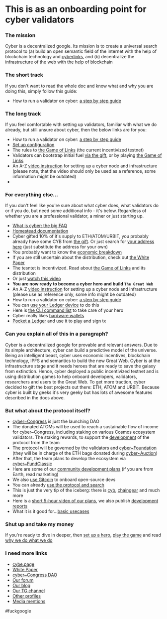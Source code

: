 # This is as an onboarding point for cyber validators

### The mission
Cyber is a decentralized google. Its mission is to create a universal search protocol to (a) build an open semantic field of the internet with the help of blockchain technology and [cyberlinks](https://github.com/cybercongress/congress/blob/master/ecosystem/ELI-5%20FAQ.md#what-are-cyberlinks), and (b) decentralize the infrastructure of the web with the help of blockchain

### The short track
If you don't want to read the whole doc and know what and why you are doing this, simply follow this guide:
- How to run a validator on cyber: [a step by step guide](https://cybercongress.ai/docs/cyberd/run_validator/)

### The long track
If you feel comfortable with setting up validators, familiar with what we do already, but still unsure about cyber, then the below links are for you:
- How to run a validator on cyber: [a step by step guide](https://cybercongress.ai/docs/cyberd/run_validator/)
- [Set up configuration](https://cybercongress.ai/docs/cyberd/setup_cyberd_configuration/)
- The rules to [the Game of Links](https://cybercongress.ai/game-of-links/) (the current incentivized testnet)
- Validators can bootstrap initial fuel [via the gift](https://github.com/cybercongress/congress/blob/master/ecosystem/Gift%20FAQ%20and%20general%20gift%20information.md), or by playing [the Game of Links](https://cybercongress.ai/game-of-links/) 
- An A-Z [video instruction](https://www.youtube.com/watch?v=AMUatLPfNJM&list=PLOcP3DXQoNUUYQpGYh8cdRKfmXtFLEF0o&index=1) for 
setting up a cyber node and infrastructure (please note, that the video should only be used as a reference, some information might be outdated)
- 

### For everything else... 
If you don't feel like you're sure about what cyber does, what validators do or if you do, but need some additional info - it's below. Regardless of whether you are a professional validator, a miner or just starting up.
- [What is cyber: the big FAQ](https://github.com/cybercongress/congress/blob/master/ecosystem/ELI-5%20FAQ.md)
- [Homestead documentation](https://github.com/cybercongress/congress/blob/master/ecosystem/Cyber%20Homestead%20doc.md)
- Cyber gifted 10% of it's supply to ETH/ATOM/URBIT, you probably already have some CYB from [the gift](https://github.com/cybercongress/congress/blob/master/ecosystem/Gift%20FAQ%20and%20general%20gift%20information.md).
Or just search for [your address here](https://cyber.page/gift/0x742d35cc6634c0532925a3b844bc454e4438f44e) (just substitute the address for your own)
- You probably want to know the [economic breakdown](https://github.com/cybercongress/launch-kit/blob/0.1.0/README.md#distribution-params)
- If you are still uncertain about the distribution, check out [the White Paper](https://ipfs.io/ipfs/QmceNpj6HfS81PcCaQXrFMQf7LR5FTLkdG9sbSRNy3UXoZ)
- The tesntet is incentivized. Read about [the Game of Links](https://cybercongress.ai/game-of-links/) and its distribution
- Or just [watch this video](https://www.youtube.com/watch?v=mcCn_-GMO_k)
- **You are now ready to become a cyber hero and build `The Great Web`**
- An A-Z [video instruction](https://www.youtube.com/watch?v=AMUatLPfNJM&list=PLOcP3DXQoNUUYQpGYh8cdRKfmXtFLEF0o&index=1) for 
setting up a cyber node and infrastructure (please use as reference only, some info might be outdated)
- How to run a validator on cyber: [a step by step guide](https://cybercongress.ai/docs/cyberd/run_validator/)
- You can [use your Ledger device](https://cybercongress.ai/docs/cyberd/validator_launch_with_tendermintkms_and_ledger/) to do this
- Here is [the CLI command list](https://cybercongress.ai/docs/cyberd/ultimate-commands-guide/) to take care of your hero
- Cyber really likes [hardware wallets](https://cybercongress.ai/docs/cyberd/cyberd_ledger_guide/)
- [Pocket a Ledger](https://cyber.page/pocket) and use it to [play](https://github.com/cybercongress/congress/blob/master/ecosystem/Cyber%20Homestead%20doc.md#playing-gol) and sign tx

### Can you explain all of this in a paragraph?
Cyber is a decentralized google for provable and relevant answers. Due to its simple architecture, cyber can build a predictive model of the universe. Being an intelligent beast, cyber uses economic incentives, blockchain technology, IPFS and semantics to build the new Great Web. Cyber is at the infrastructure stage and it needs heroes that are ready to save the galaxy from extinction. Hence, cyber deployed a public incentivized testnet and is using distribution games to help onboard developers, validators, researchers and users to the Great Web. To get more traction, cyber decided to gift the best projects out there: ETH, ATOM and URBIT. Because cyber is built by geeks it's very geeky but has lots of
awesome features described in the docs above.

### But what about the protocol itself?
- [cyber~Congress](https://github.com/cybercongress/congress/blob/master/ecosystem/ELI-5%20FAQ.md#what-is-cybercongress) is just the launching DAO
- The donated ATOMs will be used to reach a sustainable flow of income for cyber~Congress, including staking on various Cosmos ecosystem validators. The staking rewards, to support the [development](https://github.com/cybercongress/congress/blob/master/README.md) of the protocol from the team 
- The protocol will be governed by the validators and [cyber~Foundation](https://github.com/cybercongress/congress/blob/master/ecosystem/ELI-5%20FAQ.md#what-is-cyberfoundation) (they will be in charge of the ETH bags donated during [cyber~Auction](https://github.com/cybercongress/congress/blob/master/ecosystem/ELI-5%20FAQ.md#what-is-cyberauction))
- After that, the team plans to develop the ecosystem via [cyber~FundClassic](https://github.com/cybercongress/congress/blob/master/ecosystem/ELI-5%20FAQ.md#who-are-cyberfundclassic) 
- Here are some of our [community development plans](https://github.com/cybercongress/congress/blob/master/ecosystem/cyber~Ecosystem%20development%20paper.md) (if you are from Earth, read marketing)
- We also [use Gitcoin](https://gitcoin.co/cybercongress) to onboard open-source devs
- You can already [use the protocol and search](https://cyber.page/brain)
- This is just the very tip of the iceberg: there is [cyb](https://github.com/cybercongress/cyb), [chaingear](https://github.com/cybercongress/chaingear) and much more
- Here is a [short 5-hour video of our plans](https://www.youtube.com/watch?v=tpoKq-fCXhM), we also publish [development reports](https://cybercongress.ai/post/)
- What it is it good for...[basic usecases](https://github.com/cybercongress/congress/blob/master/ecosystem/usecases.md)

### Shut up and take my money
If you're ready to dive in deeper, then [set up a hero](https://cybercongress.ai/docs/cyberd/run_validator/), 
[play the game](https://cybercongress.ai/game-of-links/) and read [why we do what we do](https://github.com/cybercongress/congress/blob/master/README.md)

### I need more links
- [cybe.page](https://cyber.page/)
- [White Paper](https://ipfs.io/ipfs/QmceNpj6HfS81PcCaQXrFMQf7LR5FTLkdG9sbSRNy3UXoZ)
- [cyber~Congress DAO](https://cybercongress.ai/)
- [Our forum](http://ai.cybercongress.ai/)
- [Our blog](https://cybercongress.ai/post)
- [Our TG channel](https://t.me/fuckgoogle)
- [Other profiles](https://github.com/cybercongress/congress/blob/master/ecosystem/Cyber%20Homestead%20doc.md#public-profiles)
- [Media mentions](https://ai.cybercongress.ai/t/mentions-of-the-beast-in-the-wild-any-links-that-mention-cyber-cyb-etc-are-a-fair-game/40/34)


#fuckgoogle 

